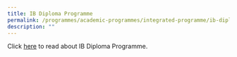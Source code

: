 ```yaml
---
title: IB Diploma Programme
permalink: /programmes/academic-programmes/integrated-programme/ib-diploma-programme/
description: ""
---
```

Click [here](/programmes/academic-programmes/ib-diploma-programme/) to read about IB Diploma Programme.